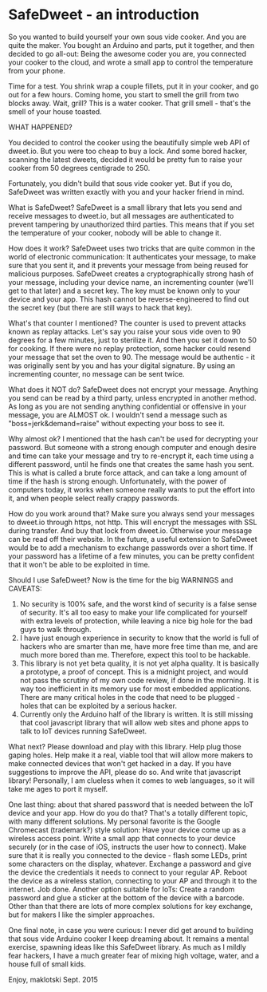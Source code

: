 SafeDweet - an introduction
===========================

So you wanted to build yourself your own sous vide cooker.
And you are quite the maker.
You bought an Arduino and parts, put it together, and then decided to go all-out:
Being the awesome coder you are, you connected your cooker to the cloud, 
and wrote a small app to control the temperature from your phone.

Time for a test.
You shrink wrap a couple fillets, put it in your cooker, and go out for a few hours.
Coming home, you start to smell the grill from two blocks away.
Wait, grill? This is a water cooker. 
That grill smell - that's the smell of your house toasted.

WHAT HAPPENED?

You decided to control the cooker using the beautifully simple web API of dweet.io.
But you were too cheap to buy a lock.
And some bored hacker, scanning the latest dweets, decided it would be pretty fun to raise
your cooker from 50 degrees centigrade to 250.

Fortunately, you didn't build that sous vide cooker yet.
But if you do, SafeDweet was written exactly with you and your hacker friend in mind.


What is SafeDweet?
SafeDweet is a small library that lets you send and receive messages to dweet.io, 
but all messages are authenticated to prevent tampering by unauthorized third parties.
This means that if you set the temperature of your cooker, nobody will be able to change it.

How does it work?
SafeDweet uses two tricks that are quite common in the world of electronic communication:
It authenticates your message, to make sure that you sent it, and it prevents your message
from being reused for malicious purposes.
SafeDweet creates a cryptographically strong hash of your message, including your device name, 
an incrementing counter (we'll get to that later) and a secret key.
The key must be known only to your device and your app.
This hash cannot be reverse-engineered to find out the secret key (but there are still ways to hack that key).

What's that counter I mentioned?
The counter is used to prevent attacks known as replay attacks.
Let's say you raise your sous vide oven to 90 degrees for a few minutes, just to sterilize it.
And then you set it down to 50 for cooking.
If there were no replay protection, some hacker could resend your message that set the oven to 90.
The message would be authentic - it was originally sent by you and has your digital signature.
By using an incrementing counter, no message can be sent twice.

What does it NOT do?
SafeDweet does not encrypt your message.
Anything you send can be read by a third party, unless encrypted in another method.
As long as you are not sending anything confidential or offensive in your message, 
you are ALMOST ok. 
I wouldn't send a message such as "boss=jerk&demand=raise" without expecting your boss to see it.

Why almost ok? 
I  mentioned that the hash can't be used for decrypting your password.
But someone with a strong enough computer and enough desire and time can take your 
message and try to re-encrypt it, each time using a different password, until he finds 
one that creates the same hash you sent.
This is what is called a brute force attack, and can take a long amount of time if the hash
is strong enough.
Unfortunately, with the power of computers today, it works when someone really wants to put the effort into it,
and when people select really crappy passwords.

How do you work around that?
Make sure you always send your messages to dweet.io through https, not http.
This will encrypt the messages with SSL during transfer.
And buy that lock from dweet.io. 
Otherwise your message can be read off their website.
In the future, a useful extension to SafeDweet would be to add a mechanism to exchange passwords 
over a short time. If your password has a lifetime of a few minutes, you can be pretty confident
that it won't be able to be exploited in time.

Should I use SafeDweet?
Now is the time for the big WARNINGS and CAVEATS:
1. No security is 100% safe, and the worst kind of security is a false sense of security.
It's all too easy to make your life complicated for yourself with extra levels of protection, 
while leaving a nice big hole for the bad guys to walk through.
2. I have just enough experience in security to know that the world is full of hackers
who are smarter than me, have more free time than me, and are much more bored than me.
Therefore, expect this tool to be hackable. 
3. This library is not yet beta quality, it is not yet alpha quality.
It is basically a prototype, a proof of concept.
This is a midnight project, and would not pass the scrutiny of my own code review, if done in the morning.
It is way too inefficient in its memory use for most embedded applications.
There are many critical holes in the code that need to be plugged - holes that can be 
exploited by a serious hacker.
4. Currently only the Arduino half of the library is written.
It is still missing that cool javascript library that will allow web sites and phone apps to talk
to IoT devices running SafeDweet.

What next?
Please download and play with this library.
Help plug those gaping holes.
Help make it a real, viable tool that will allow more makers to make connected devices that won't get hacked
in a day.
If you have suggestions to improve the API, please do so.
And write that javascript library! 
Personally, I am clueless when it comes to web languages, so it will take me ages to port it myself.

One last thing: about that shared password that is needed between the IoT device and your app. 
How do you do that?
That's a totally different topic, with many different solutions.
My personal favorite is the Google Chromecast (trademark?) style solution:
Have your device come up as a wireless access point.
Write a small app that connects to your device securely (or in the case of iOS, instructs the user how to connect).
Make sure that it is really you connected to the device - flash some LEDs, print some characters on the display, whatever.
Exchange a password and give the device the credentials it needs to connect to your regular AP.
Reboot the device as a wireless station, connecting to your AP and through it to the internet.
Job done.
Another option suitable for IoTs: 
Create a random password and glue a sticker at the bottom of the device with a barcode.
Other than that there are lots of more complex solutions for key exchange, 
but for makers I like the simpler approaches.


One final note, in case you were curious:
I never did get around to building that sous vide Arduino cooker I keep dreaming about.
It remains a mental exercise, spawning ideas like this SafeDweet library.
As much as I mildly fear hackers, I have a much greater fear of mixing
high voltage, water, and a house full of small kids.

Enjoy,
maklotski
Sept. 2015
